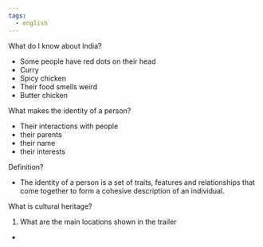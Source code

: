 ```yaml
---
tags:
  - english
---
```

What do I know about India?
- Some people have red dots on their head
- Curry
- Spicy chicken
- Their food smells weird
- Butter chicken

What makes the identity of a person?
- Their interactions with people
- their parents
- their name
- their interests

Definition?
 - The identity of a person is a set of traits, features and relationships that come together to form a cohesive description of an individual.

What is cultural heritage? 





1. What are the main locations shown in the trailer
- 
